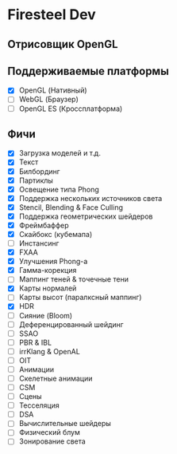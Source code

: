 # Firesteel Dev
## Отрисовщик OpenGL


## Поддерживаемые платформы
- [X] OpenGL (Нативный)
- [ ] WebGL (Браузер)
- [ ] OpenGL ES (Кроссплатформа)

## Фичи
- [X] Загрузка моделей и т.д.  
- [X] Текст  
- [X] Билбординг  
- [X] Партиклы  
- [X] Освещение типа Phong  
- [X] Поддержка нескольких источников света  
- [X] Stencil, Blending & Face Culling  
- [X] Поддержка геометрических шейдеров  
- [X] Фреймбаффер  
- [X] Скайбокс (кубемапа)  
- [ ] Инстансинг  
- [X] FXAA  
- [X] Улучшения Phong-а  
- [X] Гамма-корекция  
- [ ] Маппинг теней & точечные тени  
- [X] Карты нормалей  
- [ ] Карты высот (паралксный маппинг)  
- [X] HDR  
- [ ] Сияние (Bloom)  
- [ ] Деференцированный шейдинг  
- [ ] SSAO  
- [ ] PBR & IBL  
- [ ] irrKlang & OpenAL  
- [ ] OIT  
- [ ] Анимации  
- [ ] Скелетные анимации  
- [ ] CSM  
- [ ] Сцены  
- [ ] Тесселяция  
- [ ] DSA  
- [ ] Вычислительные шейдеры  
- [ ] Физический блум  
- [ ] Зонирование света  